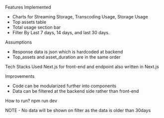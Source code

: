 Features Implemented
- Charts for Streaming Storage, Transcoding Usage, Storage Usage
- Top assets table
- Total usage section bar
- Filter By Last 7 days, 14 days, and last 30 days.

Assumptions 
- Response data is json which is hardcoded at backend
- Top_assets and asset_duration are in the same order

Tech Stacks Used
Next.js for front-end and endpoint also written in Next.js

Improvements
- Code can be modularized further into components
- Data can be filtered at the backend side rather than front-end
  
How to run?
npm run dev

NOTE - No data will be shown on filter as the data is older than 30days
